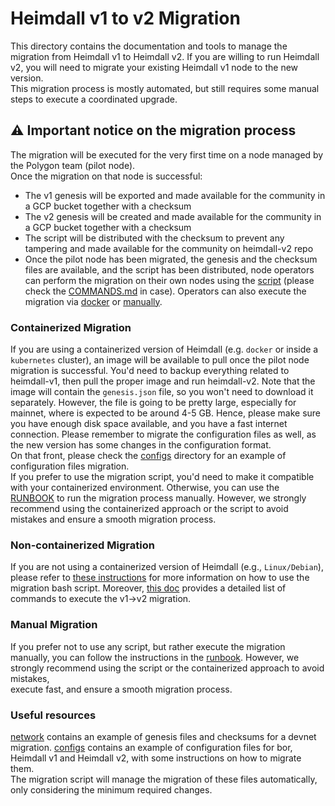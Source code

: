 
# Heimdall v1 to v2 Migration

This directory contains the documentation and tools to manage the migration from Heimdall v1 to Heimdall v2.
If you are willing to run Heimdall v2, you will need to migrate your existing Heimdall v1 node to the new version.  
This migration process is mostly automated, but still requires some manual steps to execute a coordinated upgrade.  

## ⚠️ Important notice on the migration process
The migration will be executed for the very first time on a node managed by the Polygon team (pilot node).  
Once the migration on that node is successful:
- The v1 genesis will be exported and made available for the community in a GCP bucket together with a checksum
- The v2 genesis will be created and made available for the community in a GCP bucket together with a checksum
- The script will be distributed with the checksum to prevent any tampering and made available for the community on heimdall-v2 repo
- Once the pilot node has been migrated, the genesis and the checksum files are available,
  and the script has been distributed, node operators can perform the migration on their own nodes using the [script](script/migrate.sh)
  (please check the [COMMANDS.md](./COMMANDS.md) in case).
  Operators can also execute the migration via [docker](#containerized-migration) or [manually](script/RUNBOOK.md).

### Containerized Migration
If you are using a containerized version of Heimdall (e.g. `docker` or inside a `kubernetes` cluster),
an image will be available to pull once the pilot node migration is successful.
You'd need to backup everything related to heimdall-v1, then pull the proper image and run heimdall-v2.
Note that the image will contain the `genesis.json` file, so you won't need to download it separately.
However, the file is going to be pretty large, especially for mainnet, where is expected to be around 4-5 GB.
Hence, please make sure you have enough disk space available, and you have a fast internet connection.
Please remember to migrate the configuration files as well, as the new version has some changes in the configuration format.  
On that front, please check the [configs](./configs) directory for an example of configuration files migration.  
If you prefer to use the migration script, you'd need to make it compatible with your containerized environment.
Otherwise, you can use the [RUNBOOK](script/RUNBOOK.md) to run the migration process manually.
However, we strongly recommend using the containerized approach or the script to avoid mistakes and
ensure a smooth migration process.


### Non-containerized Migration
If you are not using a containerized version of Heimdall (e.g., `Linux/Debian`),
please refer to [these instructions](./script/README.md) for more information
on how to use the migration bash script.
Moreover, [this doc](./script/COMMANDS.md) provides a detailed list of commands to execute the v1→v2 migration.

### Manual Migration
If you prefer not to use any script, but rather execute the migration manually, you can follow the instructions in
the [runbook](./script/RUNBOOK.md).
However, we strongly recommend using the script or the containerized approach to avoid mistakes,  
execute fast, and ensure a smooth migration process.  

### Useful resources
[network](./networks) contains an example of genesis files and checksums for a devnet migration.
[configs](./configs) contains an example of configuration files for bor,
Heimdall v1 and Heimdall v2, with some instructions on how to migrate them.  
The migration script will manage the migration of these files automatically,
only considering the minimum required changes.
